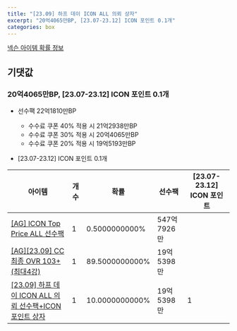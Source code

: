 ```yaml
---
title: "[23.09] 하프 데이 ICON ALL 의뢰 상자"
excerpt: "20억4065만BP, [23.07-23.12] ICON 포인트 0.1개"
categories: box
---
```

[넥슨 아이템 확률 정보](http://iteminfo.nexon.com/probability/fo4?sn=7250)

## 기댓값
### 20억4065만BP, [23.07-23.12] ICON 포인트 0.1개
  - 선수팩 22억1810만BP
    - 수수료 쿠폰 40% 적용 시 21억2938만BP
    - 수수료 쿠폰 30% 적용 시 20억4065만BP
    - 수수료 쿠폰 20% 적용 시 19억5193만BP

  - [23.07-23.12] ICON 포인트 0.1개

|아이템|개수|확률|선수팩|[23.07-23.12] ICON 포인트|
|---|---|---|---|---|
|[[AG] ICON Top Price ALL 선수팩](/player/5724)|1|0.5000000000%|547억7926만||
|[[AG][23.09] CC 최종 OVR 103+ (최대4강)](/player/7239)|1|89.5000000000%|19억5398만||
|[[23.09] 하프 데이 ICON ALL 의뢰 선수팩+ICON 포인트 상자](/box/7254)|1|10.0000000000%|19억5398만|1|
